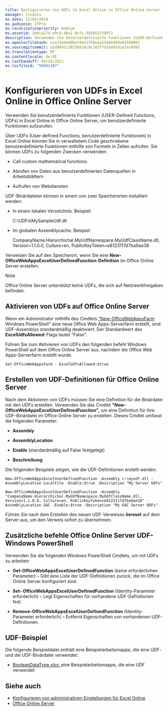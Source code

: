 ```yaml
---
title: Konfigurieren von UDFs in Excel Online in Office Online Server
manager: lindalu
ms.date: 12/03/2019
ms.audience: ITPro
ms.localizationpriority: medium
ms.assetid: 3e0ca274-e9cd-48a1-8cfc-9d5053738972
description: Verwenden Sie benutzerdefinierte Funktionen (USER-Defined Functions, UDFs) in Excel Online in Office Online Server, um benutzerdefinierte Funktionen aufzurufen.
ms.openlocfilehash: caaf2eb4d0be74423759eaa25bb6499a0350006f
ms.sourcegitcommit: a1d9041c20256616c9c183f7d1049142a7ac6991
ms.translationtype: MT
ms.contentlocale: de-DE
ms.lasthandoff: 09/24/2021
ms.locfileid: "59601387"
---
```

# <a name="configure-udfs-in-excel-online-in-office-online-server"></a>Konfigurieren von UDFs in Excel Online in Office Online Server

Verwenden Sie benutzerdefinierte Funktionen (USER-Defined Functions, UDFs) in Excel Online in Office Online Server, um benutzerdefinierte Funktionen aufzurufen. 
  
Über UDFs (User-defined Functions, benutzerdefinierte Funktionen) in Excel Online können Sie in verwaltetem Code geschriebene benutzerdefinierte Funktionen mithilfe von Formeln in Zellen aufrufen. Sie können UDFs zu folgenden Zwecken verwenden:
  
- Call custom mathematical functions.
    
- Abrufen von Daten aus benutzerdefinierten Datenquellen in Arbeitsblättern
    
- Aufrufen von Webdiensten
    
UDF-Binärdateien können in einem von zwei Speicherorten installiert werden:
  
- In einem lokalen Verzeichnis. Beispiel: 
    
    C:\UDFs\MySampleUdf.dll
    
- Im globalen Assemblycache. Beispiel: 
    
    CompanyName.Hierarchichal.MyUdfNamespace.MyUdfClassName.dll, Version=1.1.0.0, Culture=en, PublicKeyToken=e8123117d7ba9ae38
    
Verweisen Sie auf den Speicherort, wenn Sie eine **New-OfficeWebAppsExcelUserDefinedFunction-Definition** im Office Online Server erstellen. 
  
> [!NOTE]
> Office Online Server unterstützt keine UDFs, die sich auf Netzwerkfreigaben befinden. 
  
## <a name="enable-udfs-on-office-online-server"></a>Aktivieren von UDFs auf Office Online Server 

Wenn ein Administrator mithilfe des Cmdlets ["New-OfficeWebAppsFarm](https://docs.microsoft.com/powershell/module/officewebapps/new-officewebappsfarm?view=officewebapps-ps) Windows PowerShell" eine neue Office Web Apps-Serverfarm erstellt, sind UDF-Assemblys standardmäßig deaktiviert. Der Standardwert des **ExcelUdfsAllowed**-Flags lautet "False". 
  
Führen Sie zum Aktivieren von UDFs den folgenden befehl Windows PowerShell auf dem Office Online Server aus, nachdem die Office Web Apps-Serverfarm erstellt wurde.
  
`Set-OfficeWebAppsFarm - ExcelUdfsAllowed:$true`
  
## <a name="create-udf-definitions-on-office-online-server"></a>Erstellen von UDF-Definitionen für Office Online Server

Nach dem Aktivieren von UDFs müssen Sie eine Definition für die Binärdatei mit den UDFs erstellen. Verwenden Sie das Cmdlet **"New-OfficeWebAppsExcelUserDefinedFunction",** um eine Definition für ihre UDF-Binärdatei im Office Online Server zu erstellen. Dieses Cmdlet umfasst die folgenden Parameter: 
  
- **Assembly**
    
- **AssemblyLocation**
    
- **Enable** (standardmäßig auf False festgelegt) 
    
- **Beschreibung**
    
Die folgenden Beispiele zeigen, wie die UDF-Definitionen erstellt werden.
  
`New-OfficeWebAppsExcelUserDefinedFunction -Assembly c:\myudf.dll -AssemblyLocation LocalFile -Enable:$true -Description "My Server UDFs"`
  
`New-OfficeWebAppsExcelUserDefinedFunction -Assembly "CompanyName.Hierarchichal.MyUdfNamespace.MyUdfClassName.dll, Version=1.1.0.0, Culture=en, PublicKeyToken=e8123117d7ba9ae38" -AssemblyLocation GAC -Enable:$true -Description "My GAC Server UDFs"`
  
Führen Sie nach dem Erstellen des neuen UDF-Verweises **iisreset** auf dem Server aus, um den Verweis sofort zu übernehmen. 
  
## <a name="additional-office-online-server-udf-windows-powershell-commands"></a>Zusätzliche befehle Office Online Server UDF-Windows PowerShell

Verwenden Sie die folgenden Windows PowerShell Cmdlets, um mit UDFs zu arbeiten:
  
- **Get-OfficeWebAppsExcelUserDefinedFunction** (keine erforderlichen Parameter) – Gibt eine Liste der UDF-Definitionen zurück, die im Office Online Server konfiguriert sind. 
    
- **Set- OfficeWebAppsExcelUserDefinedFunction** (Identity-Parameter erforderlich) – Legt Eigenschaften für vorhandene UDF-Definitionen fest. 
    
- **Remove-OfficeWebAppsExcelUserDefinedFunction** (Identity-Parameter erforderlich) – Entfernt Eigenschaften von vorhandenen UDF-Definitionen. 
    
## <a name="udf-sample"></a>UDF-Beispiel

Die folgende Beispieldatei enthält eine Beispielarbeitsmappe, die eine UDF- und die UDF-Binärdatei verwendet:
  
- [BooleanDataType.xlsx: ](https://download.microsoft.com/download/6/7/F/67F724FD-1186-4209-BFF1-FBFD99E959D9/User%20Defined%20Function%20Assemblies/BooleanDataType.xlsx)eine Beispielarbeitsmappe, die eine UDF verwendet  
    
## <a name="see-also"></a>Siehe auch

- [Konfigurieren von administrativen Einstellungen für Excel Online](https://docs.microsoft.com/officeonlineserver/configure-excel-online-administrative-settings)  
- [Office Online Server](https://docs.microsoft.com/officeonlineserver/office-online-server)
    

